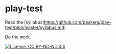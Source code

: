 # play-test

Read the [syllabus(https://github.com/peakera/play-test/blob/master/syllabus.md).

Do the [work](https://github.com/peakera/play-test/blob/master/readings.md).

[![License: CC BY-NC-ND 4.0](https://img.shields.io/badge/License-CC%20BY--NC--ND%204.0-lightgrey.svg)](https://creativecommons.org/licenses/by-nc-nd/4.0/)
